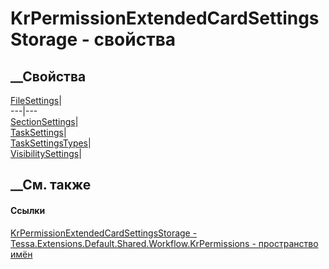 # KrPermissionExtendedCardSettingsStorage - свойства
##  __Свойства
[FileSettings](P_Tessa_Extensions_Default_Shared_Workflow_KrPermissions_KrPermissionExtendedCardSettingsStorage_FileSettings.htm)|  
---|---  
[SectionSettings](P_Tessa_Extensions_Default_Shared_Workflow_KrPermissions_KrPermissionExtendedCardSettingsStorage_SectionSettings.htm)|  
[TaskSettings](P_Tessa_Extensions_Default_Shared_Workflow_KrPermissions_KrPermissionExtendedCardSettingsStorage_TaskSettings.htm)|  
[TaskSettingsTypes](P_Tessa_Extensions_Default_Shared_Workflow_KrPermissions_KrPermissionExtendedCardSettingsStorage_TaskSettingsTypes.htm)|  
[VisibilitySettings](P_Tessa_Extensions_Default_Shared_Workflow_KrPermissions_KrPermissionExtendedCardSettingsStorage_VisibilitySettings.htm)|  
## __См. также
#### Ссылки
[KrPermissionExtendedCardSettingsStorage -
](T_Tessa_Extensions_Default_Shared_Workflow_KrPermissions_KrPermissionExtendedCardSettingsStorage.htm)
[Tessa.Extensions.Default.Shared.Workflow.KrPermissions - пространство
имён](N_Tessa_Extensions_Default_Shared_Workflow_KrPermissions.htm)
